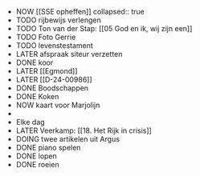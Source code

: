 - NOW [[SSE opheffen]]
  collapsed:: true
- TODO rijbewijs verlengen
- TODO Ton van der Stap: [[05 God en ik, wij zijn een]]
- TODO Foto Gerrie
- TODO levenstestament
- LATER afspraak siteur verzetten
- DONE koor
- LATER [[Egmond]]
- LATER [[D-24-00986]]
- DONE Boodschappen
- DONE Koken
- NOW kaart voor Marjolijn
-
- Elke dag
- LATER Veerkamp: [[18. Het Rijk in crisis]]
- DOING twee artikelen uit Argus
- DONE piano spelen
- DONE lopen
- DONE roeien